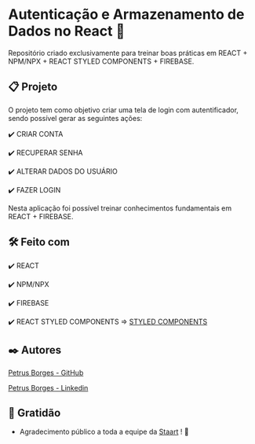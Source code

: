 # Autenticação e Armazenamento de Dados no React 🤘

Repositório criado exclusivamente para treinar boas práticas em REACT + NPM/NPX + REACT STYLED COMPONENTS + FIREBASE.

## 📋 Projeto

O projeto tem como objetivo criar uma tela de login com autentificador, sendo possível gerar as seguintes ações:

✔️ CRIAR CONTA

✔️ RECUPERAR SENHA

✔️ ALTERAR DADOS DO USUÁRIO

✔️ FAZER LOGIN

Nesta aplicação foi possível treinar conhecimentos fundamentais em REACT + FIREBASE.

## 🛠️ Feito com

✔️ REACT

✔️ NPM/NPX

✔️ FIREBASE

✔️ REACT STYLED COMPONENTS => [STYLED COMPONENTS](https://styled-components.com)

## ✒️ Autores

[Petrus Borges - GitHub](https://github.com/PetrusBorges)

[Petrus Borges - Linkedin](https://www.linkedin.com/in/petrusborgesmachado/)

## 🎁 Gratidão

- Agradecimento público a toda a equipe da [Staart](https://staart.com) ! 🤘
